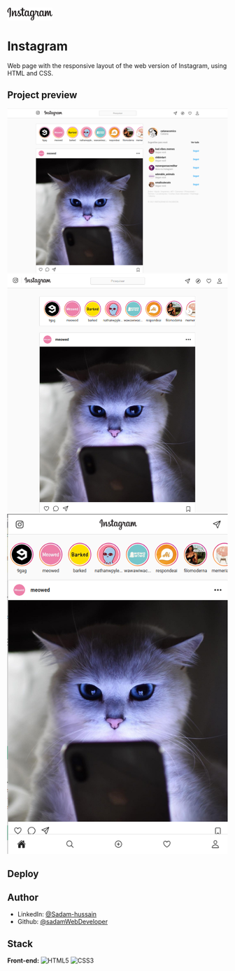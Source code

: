 ![Logo](Instagram/assets/img/logo.png)
# Instagram

Web page with the responsive layout of the web version of Instagram, using HTML and CSS.



## Project preview

![Preview do projeto - desktop1](Instagram/assets/previews/preview-desktop1.png)
![Preview do projeto - desktop2](Instagram/assets/previews/preview-desktop2.png)
![Preview do projeto - mobile](Instagram/assets/previews/preview-mobile.png)
## Deploy

## Author

- LinkedIn: [@Sadam-hussain](https://www.linkedin.com/in/sadam-hussain-developer/)
- Github: [@sadamWebDeveloper](https://github.com/SadamWebDeveloper?tab=repositories)
## Stack

**Front-end:** ![HTML5](https://img.shields.io/badge/html5-%23E34F26.svg?style=for-the-badge&logo=html5&logoColor=white) ![CSS3](https://img.shields.io/badge/css3-%231572B6.svg?style=for-the-badge&logo=css3&logoColor=white)
